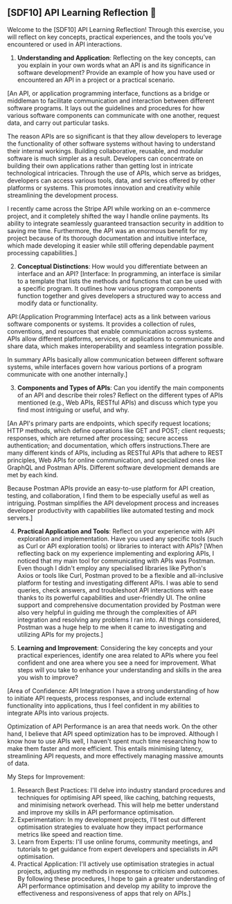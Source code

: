 ## [SDF10] API Learning Reflection 🧠

Welcome to the [SDF10] API Learning Reflection! Through this exercise, you will reflect on key concepts, practical experiences, and the tools you've encountered or used in API interactions.

1. **Understanding and Application**: Reflecting on the key concepts, can you explain in your own words what an API is and its significance in software development? Provide an example of how you have used or encountered an API in a project or a practical scenario.

[An API, or application programming interface, functions as a bridge or middleman to facilitate communication and interaction between different software programs. It lays out the guidelines and procedures for how various software components can communicate with one another, request data, and carry out particular tasks.

The reason APIs are so significant is that they allow developers to leverage the functionality of other software systems without having to understand their internal workings. Building collaborative, reusable, and modular software is much simpler as a result. Developers can concentrate on building their own applications rather than getting lost in intricate technological intricacies. Through the use of APIs, which serve as bridges, developers can access various tools, data, and services offered by other platforms or systems. This promotes innovation and creativity while streamlining the development process.

I recently came across the Stripe API while working on an e-commerce project, and it completely shifted the way I handle online payments. Its ability to integrate seamlessly guaranteed transaction security in addition to saving me time. Furthermore, the API was an enormous benefit for my project because of its thorough documentation and intuitive interface, which made developing it easier while still offering dependable payment processing capabilities.]

2. **Conceptual Distinctions**: How would you differentiate between an interface and an API? 
[Interface: In programming, an interface is similar to a template that lists the methods and functions that can be used with a specific program. It outlines how various program components function together and gives developers a structured way to access and modify data or functionality.

API:(Application Programming Interface) acts as a link between various software components or systems. It provides a collection of rules, conventions, and resources that enable communication across systems. APIs allow different platforms, services, or applications to communicate and share data, which makes interoperability and seamless integration possible.

In summary APIs basically allow communication between different software systems, while interfaces govern how various portions of a program communicate with one another internally.]

3. **Components and Types of APIs**: Can you identify the main components of an API and describe their roles? Reflect on the different types of APIs mentioned (e.g., Web APIs, RESTful APIs) and discuss which type you find most intriguing or useful, and why.

[An API's primary parts are endpoints, which specify request locations; HTTP methods, which define operations like GET and POST; client requests; responses, which are returned after processing; secure access authentication; and documentation, which offers instructions.There are many different kinds of APIs, including as RESTful APIs that adhere to REST principles, Web APIs for online communication, and specialized ones like GraphQL and Postman APIs. Different software development demands are met by each kind.

Because Postman APIs provide an easy-to-use platform for API creation, testing, and collaboration, I find them to be especially useful as well as intriguing. Postman simplifies the API development process and increases developer productivity with capabilities like automated testing and mock servers.]

4. **Practical Application and Tools**: Reflect on your experience with API exploration and implementation. Have you used any specific tools (such as Curl or API exploration tools) or libraries to interact with APIs?
[When reflecting back on my experience implementing and exploring APIs, I noticed that my main tool for communicating with APIs was Postman. Even though I didn't employ any specialised libraries like Python's Axios or tools like Curl, Postman proved to be a flexible and all-inclusive platform for testing and investigating different APIs. I was able to send queries, check answers, and troubleshoot API interactions with ease thanks to its powerful capabilities and user-friendly UI. The online support and comprehensive documentation provided by Postman were also very helpful in guiding me through the complexities of API integration and resolving any problems I ran into. All things considered, Postman was a huge help to me when it came to investigating and utilizing APIs for my projects.]

5. **Learning and Improvement**: Considering the key concepts and your practical experiences, identify one area related to APIs where you feel confident and one area where you see a need for improvement. What steps will you take to enhance your understanding and skills in the area you wish to improve?

[Area of Confidence: API Integration
I have a strong understanding of how to initiate API requests, process responses, and include external functionality into applications, thus I feel confident in my abilities to integrate APIs into various projects.

Optimization of API Performance is an area that needs work.
On the other hand, I believe that API speed optimization has to be improved. Although I know how to use APIs well, I haven't spent much time researching how to make them faster and more efficient. This entails minimising latency, streamlining API requests, and more effectively managing massive amounts of data.

My Steps for Improvement: 
1. Research Best Practices: I'll delve into industry standard procedures and techniques for optimising API speed, like caching, batching requests, and minimising network overhead. This will help me better understand and improve my skills in API performance optimisation.
2. Experimentation: In my development projects, I'll test out different optimisation strategies to evaluate how they impact performance metrics like speed and reaction time.
3. Learn from Experts: I'll use online forums, community meetings, and tutorials to get guidance from expert developers and specialists in API optimisation.
4. Practical Application: I'll actively use optimisation strategies in actual projects, adjusting my methods in response to criticism and outcomes.
By following these procedures, I hope to gain a greater understanding of API performance optimisation and develop my ability to improve the effectiveness and responsiveness of apps that rely on APIs.]
